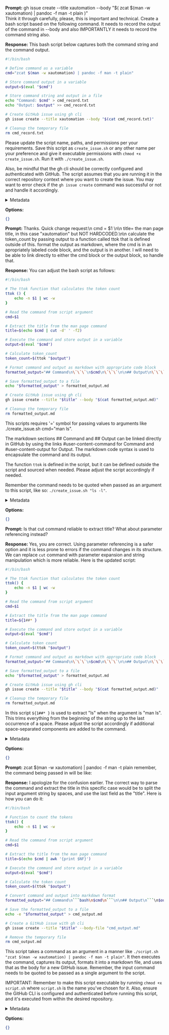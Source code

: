 **Prompt:**
 gh issue create --title xautomation --body "$( zcat $(man -w xautomation) | pandoc -f man -t plain )"  
 Think it through carefully, please, this is important and technical. Create a bash script based on the following command. It needs to record the output of the command in --body and also IMPORTANTLY it needs to record the command string also.

**Response:**
This bash script below captures both the command string and the command output.

```bash
#!/bin/bash

# Define command as a variable
cmd="zcat $(man -w xautomation) | pandoc -f man -t plain"

# Store command output in a variable
output=$(eval "$cmd")

# Store command string and output in a file
echo "Command: $cmd" > cmd_record.txt
echo "Output: $output" >> cmd_record.txt

# Create GitHub issue using gh cli
gh issue create --title xautomation --body "$(cat cmd_record.txt)"

# Cleanup the temporary file
rm cmd_record.txt
```

Please update the script name, paths, and permissions per your requirements. Save this script as `create_issue.sh` or any other name per your preference and give it executable permissions with `chmod +x create_issue.sh`. Run it with `./create_issue.sh`.

Also, be mindful that the gh cli should be correctly configured and authenticated with GitHub. The script assumes that you are running it in the correct repository context where you want to create the issue. You may want to error check if the `gh issue create` command was successful or not and handle it accordingly.

<details><summary>Metadata</summary>

- Duration: 30731 ms
- Datetime: 2023-08-31T13:43:21.685439
- Model: gpt-4-0613

</details>

**Options:**
```json
{}
```

**Prompt:**
Thanks. Quick change request:\n cmd = $1 \n\n title= the man page title, in this case "xautomation" but NOT HARDCODED.\n\n calculate the token_count by passing output to a function called ttok that is defined outside of this. format the output as markdown, where the cmd is in an apropriately labeled code block, and the output is in another. I will need to be able to link directly to either the cmd block or the output block, so handle that.

**Response:**
You can adjust the bash script as follows:

```bash
#!/bin/bash

# The ttok function that calculates the token count
ttok () {
    echo -n $1 | wc -w
}

# Read the command from script argument
cmd=$1

# Extract the title from the man page command
title=$(echo $cmd | cut -d' ' -f2)

# Execute the command and store output in a variable
output=$(eval "$cmd")

# Calculate token_count
token_count=$(ttok "$output")

# Format command and output as markdown with appropriate code block
formatted_output="## Command\n\`\`\`\n$cmd\n\`\`\`\n\n## Output\n\`\`\`\n$output\n\`\`\`\n\n## Token Count\n$token_count"

# Save formatted_output to a file
echo "$formatted_output" > formatted_output.md

# Create GitHub issue using gh cli
gh issue create --title "$title" --body "$(cat formatted_output.md)"

# Cleanup the temporary file
rm formatted_output.md
```

This scripts requires '=' symbol for passing values to arguments like ./create_issue.sh cmd="man ls".

The markdown sections ## Command and ## Output can be linked directly in GitHub by using the links #user-content-command for Command and #user-content-output for Output. The markdown code syntax is used to encapsulate the command and its output.

The function `ttok` is defined in the script, but it can be defined outside the script and sourced when needed. Please adjust the script accordingly if needed.

Remember the command needs to be quoted when passed as an argument to this script, like so: `./create_issue.sh "ls -l"`.

<details><summary>Metadata</summary>

- Duration: 40910 ms
- Datetime: 2023-08-31T13:55:16.702045
- Model: gpt-4-0613

</details>

**Options:**
```json
{}
```

**Prompt:**
Is that cut command reliable to extract title? What about parameter referencing instead?

**Response:**
Yes, you are correct. Using parameter referencing is a safer option and it is less prone to errors if the command changes in its structure. We can replace `cut` command with parameter expansion and string manipulation which is more reliable. Here is the updated script:

```bash
#!/bin/bash

# The ttok function that calculates the token count
ttok() {
    echo -n $1 | wc -w
}

# Read the command from script argument
cmd=$1

# Extract the title from the man page command
title=${1##* }

# Execute the command and store output in a variable
output=$(eval "$cmd")

# Calculate token count
token_count=$(ttok "$output")

# Format command and output as markdown with appropriate code block
formatted_output="## Command\n\`\`\`\n$cmd\n\`\`\`\n\n## Output\n\`\`\`\n$output\n\`\`\`\n\n## Token Count\n$token_count"

# Save formatted_output to a file
echo "$formatted_output" > formatted_output.md

# Create GitHub issue using gh cli
gh issue create --title "$title" --body "$(cat formatted_output.md)"

# Cleanup the temporary file
rm formatted_output.md
```

In this script `${1##* }` is used to extract "ls" when the argument is "man ls". This trims everything from the beginning of the string up to the last occurrence of a space. Please adjust the script accordingly if additional space-separated components are added to the command.

<details><summary>Metadata</summary>

- Duration: 33609 ms
- Datetime: 2023-08-31T14:02:45.685293
- Model: gpt-4-0613

</details>

**Options:**
```json
{}
```

**Prompt:**
zcat $(man -w xautomation) | pandoc -f man -t plain
 remember, the command being passed in will be like: 

**Response:**
I apologize for the confusion earlier. The correct way to parse the command and extract the title in this specific case would be to split the input argument string by spaces, and use the last field as the "title". Here is how you can do it:

```bash
#!/bin/bash

# Function to count the tokens
ttok() {
    echo -n $1 | wc -w
}

# Read the command from script argument
cmd=$1

# Extract the title from the man page command
title=$(echo $cmd | awk '{print $NF}')

# Execute the command and store output in a variable
output=$(eval "$cmd")

# Calculate the token count
token_count=$(ttok "$output")

# Convert command and output into markdown format
formatted_output="## Command\n```bash\n$cmd\n```\n\n## Output\n```\n$output\n```\n\n## Token Count\n$token_count"

# Save the formatted_output to a file
echo -e "$formatted_output" > cmd_output.md

# Create a GitHub issue with gh cli
gh issue create --title "$title" --body-file "cmd_output.md"

# Remove the temporary file
rm cmd_output.md
```

This script takes a command as an argument in a manner like `./script.sh "zcat $(man -w xautomation) | pandoc -f man -t plain"`. It then executes the command, captures its output, formats it into a markdown file, and uses that as the body for a new GitHub issue. Remember, the input command needs to be quoted to be passed as a single argument to the script. 

IMPORTANT: Remember to make this script executable by running `chmod +x script.sh` where `script.sh` is the name you've chosen for it. Also, ensure the GitHub CLI is configured and authenticated before running this script, and it's executed from within the desired repository.


<details><summary>Metadata</summary>

- Duration: 42700 ms
- Datetime: 2023-08-31T14:05:12.110904
- Model: gpt-4-0613

</details>

**Options:**
```json
{}
```

